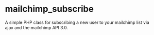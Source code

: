# mailchimp_subscribe
A simple PHP class for subscribing a new user to your mailchimp list via ajax and the mailchimp API 3.0.
